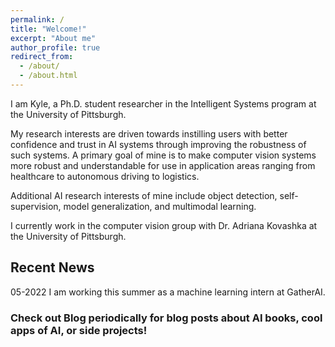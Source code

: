 ```yaml
---
permalink: /
title: "Welcome!"
excerpt: "About me"
author_profile: true
redirect_from: 
  - /about/
  - /about.html
---
```


I am Kyle, a Ph.D. student researcher in the Intelligent Systems program at the University of Pittsburgh. 

My research interests are driven towards instilling users with better confidence and trust in AI systems through improving the robustness of such systems. A primary goal of mine is to make computer vision systems more robust and understandable for use in application areas ranging from healthcare to autonomous driving to logistics. 

Additional AI research interests of mine include object detection, self-supervision, model generalization, and multimodal learning.

I currently work in the computer vision group with Dr. Adriana Kovashka at the University of Pittsburgh. 

## Recent News 

05-2022 I am working this summer as a machine learning intern at GatherAI.

### Check out Blog periodically for blog posts about AI books, cool apps of AI, or side projects!

